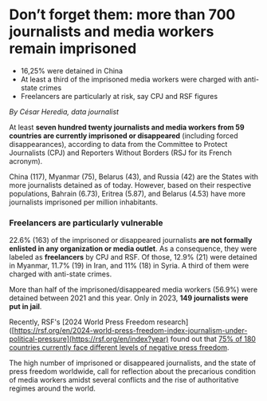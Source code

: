 # Don’t forget them: more than 700 journalists and media workers remain imprisoned
-	16,25% were detained in China
-	At least a third of the imprisoned media workers were charged with anti-state crimes
-	Freelancers are particularly at risk, say CPJ and RSF figures
	
_By César Heredia, data journalist_

At least **seven hundred twenty journalists and media workers from 59 countries are currently imprisoned or disappeared** (including forced disappearances), according to data from the Committee to Protect Journalists (CPJ) and Reporters Without Borders (RSJ for its French acronym).

China (117), Myanmar (75), Belarus (43), and Russia (42) are the States with more journalists detained as of today. However, based on their respective populations, Bahrain (6.73), Eritrea (5.87), and Belarus (4.53) have more journalists imprisoned per million inhabitants.

### Freelancers are particularly vulnerable

22.6% (163) of the imprisoned or disappeared journalists **are not formally enlisted in any organization or media outlet**. As a consequence, they were labeled as **freelancers** by CPJ and RSF. Of those, 12.9% (21) were detained in Myanmar, 11.7% (19) in Iran, and 11% (18) in Syria. A third of them were charged with anti-state crimes.

More than half of the imprisoned/disappeared media workers (56.9%) were detained between 2021 and this year. Only in 2023, **149 journalists were put in jail**.

Recently, RSF's [2024 World Press Freedom research]([https://rsf.org/en/2024-world-press-freedom-index-journalism-under-political-pressure](https://rsf.org/en/index?year) found out that [75% of 180 countries currently face different levels of negative press freedom](https://datahub.io/@cheredia19/press-freedom-2024).

The high number of imprisoned or disappeared journalists, and the state of press freedom worldwide, call for reflection about the precarious condition of media workers amidst several conflicts and the rise of authoritative regimes around the world.
